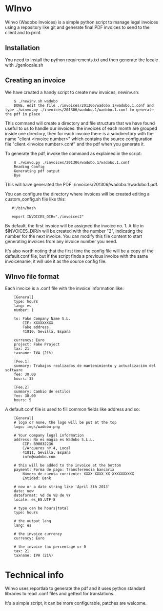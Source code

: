 # WInvo

WInvo (Wadobo Invoices) is a simple python script to manage legal invoices
using a repository like git and generate final PDF invoices to send to the
client and to print.

## Installation

You need to install the python requirements.txt and then generate the
locale with ./genlocale.sh

## Creating an invoice

We have created a handy script to create new invoices, newinv.sh:

```
    $ ./newinv.sh wadobo
    DONE, edit the file ./invoices/201306/wadobo.1/wadobo.1.conf and type ./winvo.py ./invoices/201306/wadobo.1/wadobo.1.conf to generate the pdf in place
```

This command will create a directory and file structure that we have found
useful to us to handle our invoices: the invoices of each month are grouped
inside one directory, then for each invoice there is a subdirectory with
the name "client.\<invoice number\>" which contains the source configuration file
"client.\<invoice number\>.conf" and the pdf when you generate it.

To generate the pdf, invoke the command as explained in the script:


```
    $ ./winvo.py ./invoices/201306/wadobo.1/wadobo.1.conf
    Reading Config
    Generating pdf output
    Bye
```

This will have generated the PDF ./invoices/201306/wadobo.1/wadobo.1.pdf.

You can configure the directory where invoices will be created 
editing a custom_config.sh file like this:

```
   #!/bin/bash

   export INVOICES_DIR="./invoices2"
```

By default, the first invoice will be assigned the invoice no. 1. A
file in $INVOICES_DIR/n will be created with the number "2", indicating
the number for the next invoice. You can modify this file content to
start generating invoices from any invoice number you need.

It's also worth noting that the first time the config file will be a
copy of the default.conf file, but if the script finds a previous
invoice with the same invoicename, it will use it as the source config
file.

## WInvo file format

Each invoice is a .conf file with the invoice information like:

```
    [General]
    type: hours
    lang: es
    number: 1

    to: Fake Company Name S.L.
        CIF: XXXXXXXXX
        Fake address
        41010, Sevilla, España

    currency: Euro
    project: Fake Project
    tax: 21
    taxname: IVA (21%)

    [Fee.1]
    summary: Trabajos realizados de mantenimiento y actualización del software
    fee: 30.00
    hours: 35

    [Fee.2]
    summary: Cambio de estilos
    fee: 30.00
    hours: 5
```

A default.conf file is used to fill common fields like address and so:

```
    [General]
    # logo or none, the logo will be put at the top
    logo: imgs/wadobo.png

    # Your company legal information
    address: No es magia es Wadobo S.L.L.
        CIF: B90032236
        C/Arqueros nº 4, Local
        41011, Sevilla, España
        info@wadobo.com

    # this will be added to the invoice at the bottom
    payment: Forma de pago: Transferencia bancaria
        Número de cuenta corriente: XXXX XXXX XX XXXXXXXXXX
        Entidad: Bank

    # now or a date string like 'April 3th 2013'
    date: now
    dateformat: %d de %B de %Y
    locale: es_ES.UTF-8

    # type can be hours|total
    type: hours

    # the output lang
    lang: es

    # the invoice currency
    currency: Euro

    # the invoice tax percentage or 0
    tax: 21
    taxname: IVA (21%)
```

# Technical info

WInvo uses reportlab to generate the pdf and it uses python standard
libraries to read .conf files and gettext for translations.

It's a simple script, it can be more configurable, patches are welcome.
